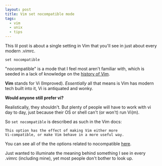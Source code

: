 ```yaml
---
layout: post
title: Vim set nocompatible mode
tags:
  - vim
  - unix
  - tips
---
```



This lil post is about a single setting in Vim that you'll see in just about every modern .vimrc.

```
set nocompatible
```


"nocompatible" is a mode that I feel most aren't familiar with, which is seeded in a lack of knowledge on the [history of Vim](https://en.wikipedia.org/wiki/Vim_(text_editor)).

**Vim** stands for Vi (Improved). *Essentially* all that means is Vim has modern tech built into it, Vi is antiquated and wonky. 

**Would anyone still prefer vi?**

Realistically, they shouldn't. But plenty of people will have to work with vi day to day, just because their OS or shell can't (or won't) run Vi(m).

So `set nocompatible` is described as such in the Vim docs:

```
This option has the effect of making Vim either more 
Vi-compatible, or make Vim behave in a more useful way.
```

You can see all of the the options related to nocompatible [here](http://vimdoc.sourceforge.net/htmldoc/options.html#'compatible').

Just wanted to illuminate the meaning behind something I see in every .vimrc (including mine), yet most people don't bother to look up.












